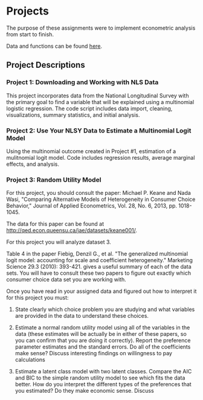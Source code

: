 # Projects

The purpose of these assignments were to implement econometric analysis from start to finish.

Data and functions can be found [here](https://github.com/samtragesser/Advanced-Econometrics-II/tree/main/data).

## Project Descriptions

### Project 1: Downloading and Working with NLS Data
This project incorporates data from the National Longitudinal Survey with the primary goal to find a variable that will be explained using a multinomial logistic regression. The code script includes data import, cleaning, visualizations, summary statistics, and initial analysis.


### Project 2: Use Your NLSY Data to Estimate a Multinomial Logit Model
Using the multinomial outcome created in Project #1, estimation of a mulitnomial logit model. Code includes regression results, average marginal effects, and analysis.


### Project 3: Random Utility Model

For this project, you should consult the paper: Michael P. Keane and Nada Wasi, "Comparing Alternative Models of Heterogeneity in Consumer Choice Behavior," Journal of Applied Econometrics, Vol. 28, No. 6, 2013, pp. 1018-1045.

The data for this paper can be found at http://qed.econ.queensu.ca/jae/datasets/keane001/.

For this project you will analyze dataset 3.   

Table 4 in the paper Fiebig, Denzil G., et al. "The generalized multinomial logit model: accounting for scale and coefficient heterogeneity." Marketing Science 29.3 (2010): 393-421. gives a useful summary of each of the data sets.  You will have to consult these two papers to figure out exactly which consumer choice data set you are working with.

Once you have read in your assigned data and figured out how to interpret it for this project you must:

1) State clearly which choice problem you are studying and what variables are provided in the data to understand these choices.

2) Estimate a normal random utility model using all of the variables in the data (these estimates will be actually be in either of these papers, so you can confirm that you are doing it correctly). Report the preference parameter estimates and the standard errors.  Do all of the coefficients make sense? Discuss interesting findings on willingness to pay calculations

3) Estimate a latent class model with two latent classes.  Compare the AIC and BIC to the simple random utility model to see which fits the data better.  How do you interpret the different types of the preferences that you estimated?  Do they make economic sense. Discuss
